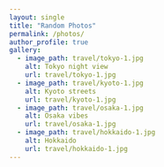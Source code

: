 ```yaml
---
layout: single
title: "Random Photos"
permalink: /photos/
author_profile: true
gallery:
  - image_path: travel/tokyo-1.jpg
    alt: Tokyo night view
    url: travel/tokyo-1.jpg
  - image_path: travel/kyoto-1.jpg
    alt: Kyoto streets
    url: travel/kyoto-1.jpg
  - image_path: travel/osaka-1.jpg
    alt: Osaka vibes
    url: travel/osaka-1.jpg
  - image_path: travel/hokkaido-1.jpg
    alt: Hokkaido
    url: travel/hokkaido-1.jpg
---
```




